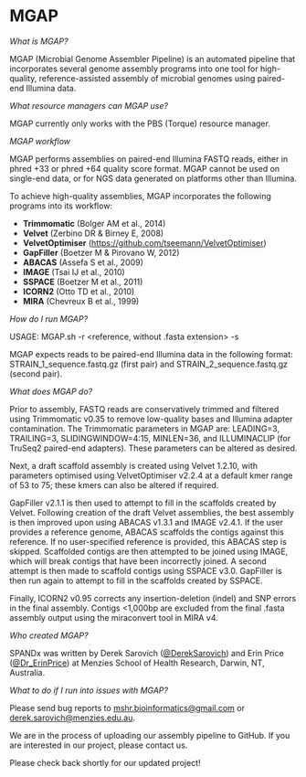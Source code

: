 # MGAP

<i>What is MGAP?</i>

MGAP (Microbial Genome Assembler Pipeline) is an automated pipeline that incorporates several genome assembly programs into one tool for high-quality, reference-assisted assembly of  microbial genomes using paired-end Illumina data.

<i>What resource managers can MGAP use?</i>

MGAP currently only works with the PBS (Torque) resource manager.

<i>MGAP workflow</i>

MGAP performs assemblies on paired-end Illumina FASTQ reads, either in phred +33 or phred +64 quality score format. MGAP cannot be used on single-end data, or for NGS data generated on platforms other than Illumina.

To achieve high-quality assemblies, MGAP incorporates the following programs into its workflow:
- <b>Trimmomatic</b> (Bolger AM et al., 2014)
- <b>Velvet</b> (Zerbino DR & Birney E, 2008)
- <b>VelvetOptimiser</b> (https://github.com/tseemann/VelvetOptimiser)
- <b>GapFiller</b> (Boetzer M & Pirovano W, 2012)
- <b>ABACAS</b> (Assefa S et al., 2009)
- <b>IMAGE</b> (Tsai IJ et al., 2010)
- <b>SSPACE</b> (Boetzer M et al., 2011)
- <b>ICORN2</b> (Otto TD et al., 2010)
- <b>MIRA</b> (Chevreux B et al., 1999)

<i>How do I run MGAP?</i>

USAGE: MGAP.sh -r <reference, without .fasta extension> -s <specify single strain>

MGAP expects reads to be paired-end Illumina data in the following format: STRAIN_1_sequence.fastq.gz (first pair) and STRAIN_2_sequence.fastq.gz (second pair).

<i>What does MGAP do?</i>

Prior to assembly, FASTQ reads are conservatively trimmed and filtered using Trimmomatic v0.35 to remove low-quality bases and Illumina adapter contamination. The Trimmomatic parameters in MGAP are: LEADING=3, TRAILING=3, SLIDINGWINDOW=4:15, MINLEN=36, and ILLUMINACLIP (for TruSeq2 paired-end adapters). These parameters can be altered as desired. 

Next, a draft scaffold assembly is  created using Velvet 1.2.10, with parameters optimised using VelvetOptimiser v2.2.4 at a default kmer range of 53 to 75; these kmers can also be altered if required. 

GapFiller v2.1.1 is then used to attempt to fill in the scaffolds created by Velvet. Following creation of the draft Velvet assemblies, the best assembly is then improved upon using ABACAS v1.3.1 and IMAGE v2.4.1. If the user provides a reference genome, ABACAS scaffolds the contigs against this reference. If no user-specified reference is provided, this ABACAS step is skipped. Scaffolded contigs are then attempted to be joined using IMAGE, which will break contigs that have been incorrectly joined. A second attempt is then made to scaffold contigs using SSPACE v3.0. GapFiller is then run again to attempt to fill in the scaffolds created by SSPACE. 

Finally, ICORN2 v0.95 corrects any insertion-deletion (indel) and SNP errors in the final assembly. Contigs <1,000bp are excluded from the final .fasta assembly output using the miraconvert tool in MIRA v4. 

<i>Who created MGAP?</i>

SPANDx was written by Derek Sarovich ([@DerekSarovich](https://twitter.com/DerekSarovich)) and Erin Price ([@Dr_ErinPrice](https://twitter.com/Dr_ErinPrice)) at Menzies School of Health Research, Darwin, NT, Australia.

<i>What to do if I run into issues with MGAP?</i>

Please send bug reports to mshr.bioinformatics@gmail.com or derek.sarovich@menzies.edu.au.

We are in the process of uploading our assembly pipeline to GitHub. If you are interested in our project, please contact us.

Please check back shortly for our updated project!
